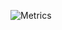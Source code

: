 ![Metrics](https://github.com/my-github-user/my-github-user/blob/master/github-metrics.svg)

<!--
Metrics made with https://github.com/lowlighter/metrics/blob/master/.github/readme/partials/setup/action/setup.md
-->

<!--
**thorwhalen/thorwhalen** is a ✨ _special_ ✨ repository because its `README.md` (this file) appears on your GitHub profile.

Here are some ideas to get you started:

- 🔭 I’m currently working on ...
- 🌱 I’m currently learning ...
- 👯 I’m looking to collaborate on ...
- 🤔 I’m looking for help with ...
- 💬 Ask me about ...
- 📫 How to reach me: ...
- 😄 Pronouns: ...
- ⚡ Fun fact: ...
-->
